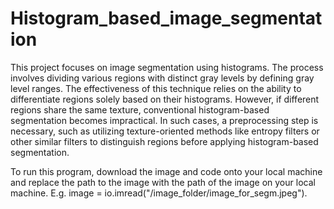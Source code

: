 # Histogram_based_image_segmentation

This project focuses on image segmentation using histograms. The process involves dividing various regions with distinct gray levels by defining gray level ranges. The effectiveness of this technique relies on the ability to differentiate regions solely based on their histograms. However, if different regions share the same texture, conventional histogram-based segmentation becomes impractical. In such cases, a preprocessing step is necessary, such as utilizing texture-oriented methods like entropy filters or other similar filters to distinguish regions before applying histogram-based segmentation.

To run this program, download the image and code onto your local machine and replace the path to the image with the path of the image on your local machine. E.g. image = io.imread("/image_folder/image_for_segm.jpeg").

